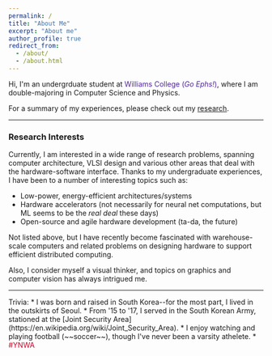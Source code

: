```yaml
---
permalink: /
title: "About Me"
excerpt: "About me"
author_profile: true
redirect_from: 
  - /about/
  - /about.html
---
```



Hi, I'm an undergrduate student at <span style="color:#512698">Williams College (*Go Ephs!*)</span>, where I am double-majoring in Computer Science and Physics. 

For a summary of my experiences, please check out my [research](/resume/). 

<hr>

### Research Interests
Currently, I am interested in a wide range of research problems, spanning computer architecture, VLSI design and various other areas that deal with the hardware-software interface. Thanks to my undergraduate experiences, I have been to a number of interesting topics such as:

* Low-power, energy-efficient architectures/systems
* Hardware accelerators (not necessarily for neural net computations, but ML seems to be the *real deal* these days)
* Open-source and agile hardware development (ta-da, the future) 

Not listed above, but I have recently become fascinated with warehouse-scale computers and related problems on designing  hardware to support efficient distributed computing. 

Also, I consider myself a visual thinker, and topics on graphics and computer vision has always intrigued me. 


<hr>
Trivia:
* I was born and raised in South Korea--for the most part, I lived in the outskirts of Seoul.
* From '15 to '17, I served in the South Korean Army, stationed at the [Joint Security Area](https://en.wikipedia.org/wiki/Joint_Security_Area). 
* I enjoy watching and playing football (~~soccer~~), though I've never been a varsity athelete. 
* <span style="color:#D00027"> #YNWA </span>



